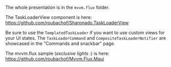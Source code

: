 The whole presentation is in the `mvvm.flux` folder.

The TaskLoaderView component is here: https://github.com/roubachof/Sharpnado.TaskLoaderView

Be sure to use the `TemplatedTaskLoader` if you want to use custom views for your UI states.
The `TaskLoaderCommand` and `CompositeTaskLoaderNotifier` are showcased in the "Commands and snackbar" page.

The mvvm.flux sample (*exclusive lights* :) is here: https://github.com/roubachof/Mvvm.Flux.Maui